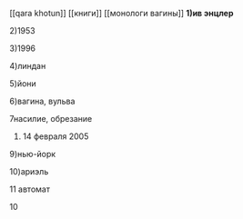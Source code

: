 [[qara khotun]]
[[книги]]
[[монологи вагины]]
**1)ив энцлер**

2)1953

3)1996

4)линдан

5)йони

6)вагина, вульва

7насилие, обрезание 

1. 14 февраля 2005

9)нью-йорк

10)ариэль

11 автомат

  

10

